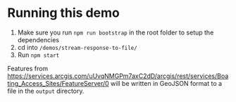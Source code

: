 # Running this demo

1. Make sure you run `npm run bootstrap` in the root folder to setup the dependencies
1. cd into `/demos/stream-response-to-file/`
1. Run `npm start`

Features from https://services.arcgis.com/uUvqNMGPm7axC2dD/arcgis/rest/services/Boating_Access_Sites/FeatureServer/0 will be written in GeoJSON format to a file in the `output` directory.
